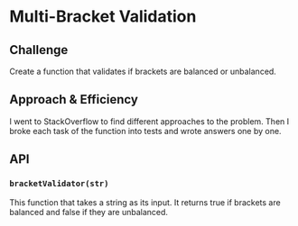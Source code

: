 # Multi-Bracket Validation

## Challenge
Create a function that validates if brackets are balanced or unbalanced.

## Approach & Efficiency
I went to StackOverflow to find different approaches to the problem. Then I broke each task of the function into tests and wrote answers one by one.

## API

### `bracketValidator(str)`
This function that takes a string as its input. It returns true if brackets are balanced and false if they are unbalanced.